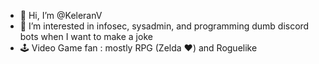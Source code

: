 - 👋 Hi, I’m @KeleranV
- 👀 I’m interested in infosec, sysadmin, and programming dumb discord bots when I want to make a joke
- 🕹️ Video Game fan : mostly RPG (Zelda ❤️) and Roguelike
